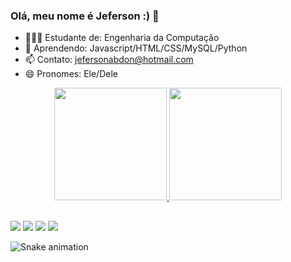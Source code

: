 ### Olá, meu nome é Jeferson :) 👋

- 🧑🏽‍💻 Estudante de: Engenharia da Computação
- 🌱 Aprendendo: Javascript/HTML/CSS/MySQL/Python
- 📫 Contato: jefersonabdon@hotmail.com
- 😄 Pronomes: Ele/Dele

<div align="center">
  <a href="https://github.com/JefersonSilvaAbdon">
  <img height="180em" src="https://github-readme-stats.vercel.app/api?username=JefersonSilvaAbdon&show_icons=true&theme=prussian&include_all_commits=true&count_private=true"/>
  <img height="180em" src="https://github-readme-stats.vercel.app/api/top-langs/?username=JefersonSilvaAbdon&layout=compact&langs_count=7&theme=prussian"/>
</div>
  
##

<div> 
  <a href="https://www.youtube.com/channel/UCnfWrSMBo24IFTRTJFSEDtg" target="_blank"><img src="https://img.shields.io/badge/YouTube-FF0000?style=for-the-badge&logo=youtube&logoColor=white" target="_blank"></a>
  <a href="https://instagram.com/jefersonabdon.s" target="_blank"><img src="https://img.shields.io/badge/-Instagram-%23E4405F?style=for-the-badge&logo=instagram&logoColor=white" target="_blank"></a>
  <a href = "mailto:jefersonabdon@hotmail.com"><img src="https://img.shields.io/badge/Microsoft_Outlook-0078D4?style=for-the-badge&logo=microsoft-outlook&logoColor=white" target="_blank"></a>
  <a href="https://www.linkedin.com/in/jeferson-silva-abdon-b15a9a239/" target="_blank"><img src="https://img.shields.io/badge/-LinkedIn-%230077B5?style=for-the-badge&logo=linkedin&logoColor=white" target="_blank"></a> 
 
  ![Snake animation](https://github.com/JefersonSilvaAbdon/JefersonSilvaAbdon/blob/output/github-contribution-grid-snake.svg)
 
</div>
